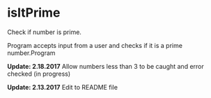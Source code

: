 # isItPrime
Check if number is prime.

Program accepts input from a user and checks if it is a prime number.Program

**Update: 2.18.2017**
Allow numbers less than 3 to be caught and error checked (in progress)

**Update: 2.13.2017**
Edit to README file